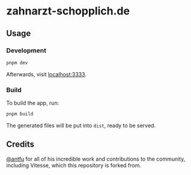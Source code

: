 # zahnarzt-schopplich.de

## Usage

### Development

```bash
pnpm dev
```

Afterwards, visit [localhost:3333](http://localhost:3333).

### Build

To build the app, run:

```bash
pnpm build
```

The generated files will be put into `dist`, ready to be served.

## Credits

[@antfu](https://github.com/antfu) for all of his incredible work and contributions to the community, including Vitesse, which this repository is forked from.
